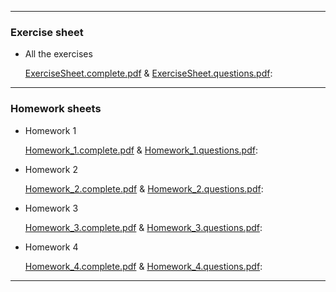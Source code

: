 

------------------------------------------------------------------------

### Exercise sheet

-   All the exercises

    [ExerciseSheet.complete.pdf](https://github.com/georgios-stats/Bayesian_Statistics/blob/master/Homework/ExerciseSheet.complete.pdf) & [ExerciseSheet.questions.pdf](https://github.com/georgios-stats/Bayesian_Statistics/blob/master/Homework/ExerciseSheet.questions.pdf):



------------------------------------------------------------------------


### Homework sheets

-   Homework 1

    [Homework_1.complete.pdf](https://github.com/georgios-stats/Bayesian_Statistics/blob/master/Homework/Homework_1.complete.pdf) & [Homework_1.questions.pdf](https://github.com/georgios-stats/Bayesian_Statistics/blob/master/Homework/Homework_1.questions.pdf):

-   Homework 2

    [Homework_2.complete.pdf](https://github.com/georgios-stats/Bayesian_Statistics/blob/master/Homework/Homework_2.complete.pdf) & [Homework_2.questions.pdf](https://github.com/georgios-stats/Bayesian_Statistics/blob/master/Homework/Homework_2.questions.pdf):


-   Homework 3

    [Homework_3.complete.pdf](https://github.com/georgios-stats/Bayesian_Statistics/blob/master/Homework/Homework_3.complete.pdf) & [Homework_3.questions.pdf](https://github.com/georgios-stats/Bayesian_Statistics/blob/master/Homework/Homework_3.questions.pdf):


-   Homework 4

    [Homework_4.complete.pdf](https://github.com/georgios-stats/Bayesian_Statistics/blob/master/Homework/Homework_4.complete.pdf) & [Homework_4.questions.pdf](https://github.com/georgios-stats/Bayesian_Statistics/blob/master/Homework/Homework_4.questions.pdf):



------------------------------------------------------------------------

